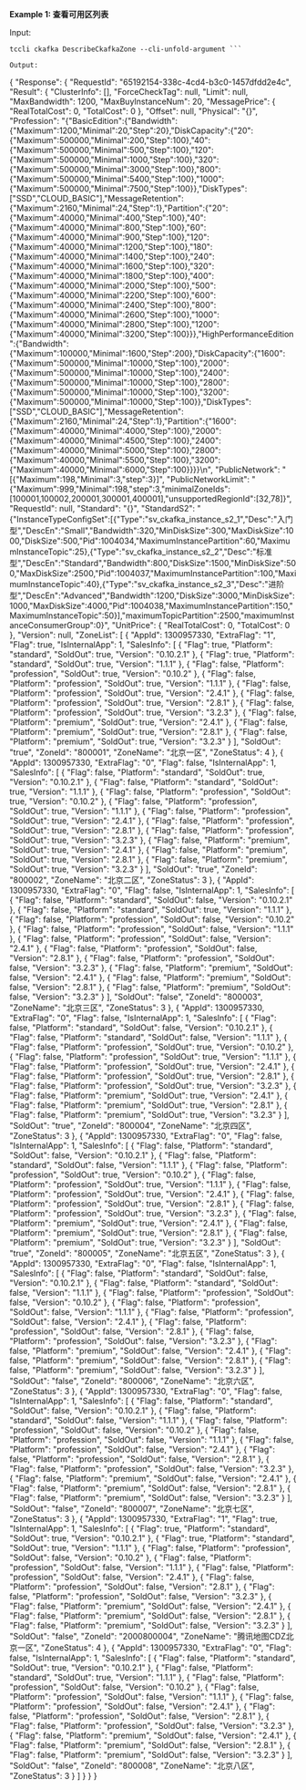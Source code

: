 **Example 1: 查看可用区列表**



Input: 

```
tccli ckafka DescribeCkafkaZone --cli-unfold-argument ```

Output: 
```
{
    "Response": {
        "RequestId": "65192154-338c-4cd4-b3c0-1457dfdd2e4c",
        "Result": {
            "ClusterInfo": [],
            "ForceCheckTag": null,
            "Limit": null,
            "MaxBandwidth": 1200,
            "MaxBuyInstanceNum": 20,
            "MessagePrice": {
                "RealTotalCost": 0,
                "TotalCost": 0
            },
            "Offset": null,
            "Physical": "{}",
            "Profession": "{\"BasicEdition\":{\"Bandwidth\":{\"Maximum\":1200,\"Minimal\":20,\"Step\":20},\"DiskCapacity\":{\"20\":{\"Maximum\":500000,\"Minimal\":200,\"Step\":100},\"40\":{\"Maximum\":500000,\"Minimal\":500,\"Step\":100},\"120\":{\"Maximum\":500000,\"Minimal\":1000,\"Step\":100},\"320\":{\"Maximum\":500000,\"Minimal\":3000,\"Step\":100},\"800\":{\"Maximum\":500000,\"Minimal\":5400,\"Step\":100},\"1000\":{\"Maximum\":500000,\"Minimal\":7500,\"Step\":100}},\"DiskTypes\":[\"SSD\",\"CLOUD_BASIC\"],\"MessageRetention\":{\"Maximum\":2160,\"Minimal\":24,\"Step\":1},\"Partition\":{\"20\":{\"Maximum\":40000,\"Minimal\":400,\"Step\":100},\"40\":{\"Maximum\":40000,\"Minimal\":800,\"Step\":100},\"60\":{\"Maximum\":40000,\"Minimal\":900,\"Step\":100},\"120\":{\"Maximum\":40000,\"Minimal\":1200,\"Step\":100},\"180\":{\"Maximum\":40000,\"Minimal\":1400,\"Step\":100},\"240\":{\"Maximum\":40000,\"Minimal\":1600,\"Step\":100},\"320\":{\"Maximum\":40000,\"Minimal\":1800,\"Step\":100},\"400\":{\"Maximum\":40000,\"Minimal\":2000,\"Step\":100},\"500\":{\"Maximum\":40000,\"Minimal\":2200,\"Step\":100},\"600\":{\"Maximum\":40000,\"Minimal\":2400,\"Step\":100},\"800\":{\"Maximum\":40000,\"Minimal\":2600,\"Step\":100},\"1000\":{\"Maximum\":40000,\"Minimal\":2800,\"Step\":100},\"1200\":{\"Maximum\":40000,\"Minimal\":3200,\"Step\":100}}},\"HighPerformanceEdition\":{\"Bandwidth\":{\"Maximum\":100000,\"Minimal\":1600,\"Step\":200},\"DiskCapacity\":{\"1600\":{\"Maximum\":500000,\"Minimal\":10000,\"Step\":100},\"2000\":{\"Maximum\":500000,\"Minimal\":10000,\"Step\":100},\"2400\":{\"Maximum\":500000,\"Minimal\":10000,\"Step\":100},\"2800\":{\"Maximum\":500000,\"Minimal\":10000,\"Step\":100},\"3200\":{\"Maximum\":500000,\"Minimal\":10000,\"Step\":100}},\"DiskTypes\":[\"SSD\",\"CLOUD_BASIC\"],\"MessageRetention\":{\"Maximum\":2160,\"Minimal\":24,\"Step\":1},\"Partition\":{\"1600\":{\"Maximum\":40000,\"Minimal\":4000,\"Step\":100},\"2000\":{\"Maximum\":40000,\"Minimal\":4500,\"Step\":100},\"2400\":{\"Maximum\":40000,\"Minimal\":5000,\"Step\":100},\"2800\":{\"Maximum\":40000,\"Minimal\":5500,\"Step\":100},\"3200\":{\"Maximum\":40000,\"Minimal\":6000,\"Step\":100}}}}\n",
            "PublicNetwork": "[{\"Maximum\":198,\"Minimal\":3,\"step\":3}]",
            "PublicNetworkLimit": "{\"Maximum\":999,\"Minimal\":198,\"step\":3,\"minimalZoneIds\":[100001,100002,200001,300001,400001],\"unsupportedRegionId\":[32,78]}",
            "RequestId": null,
            "Standard": "{}",
            "StandardS2": "{\"InstanceTypeConfigSet\":[{\"Type\":\"sv_ckafka_instance_s2_1\",\"Desc\":\"入门型\",\"DescEn\":\"Small\",\"Bandwidth\":320,\"MinDiskSize\":300,\"MaxDiskSize\":1000,\"DiskSize\":500,\"Pid\":1004034,\"MaximumInstancePartition\":60,\"MaximumInstanceTopic\":25},{\"Type\":\"sv_ckafka_instance_s2_2\",\"Desc\":\"标准型\",\"DescEn\":\"Standard\",\"Bandwidth\":800,\"DiskSize\":1500,\"MinDiskSize\":500,\"MaxDiskSize\":2500,\"Pid\":1004037,\"MaximumInstancePartition\":100,\"MaximumInstanceTopic\":40},{\"Type\":\"sv_ckafka_instance_s2_3\",\"Desc\":\"进阶型\",\"DescEn\":\"Advanced\",\"Bandwidth\":1200,\"DiskSize\":3000,\"MinDiskSize\":1000,\"MaxDiskSize\":4000,\"Pid\":1004038,\"MaximumInstancePartition\":150,\"MaximumInstanceTopic\":50}],\"maximumTopicPartition\":2500,\"maximumInstanceConsumerGroup\":0}",
            "UnitPrice": {
                "RealTotalCost": 0,
                "TotalCost": 0
            },
            "Version": null,
            "ZoneList": [
                {
                    "AppId": 1300957330,
                    "ExtraFlag": "1",
                    "Flag": true,
                    "IsInternalApp": 1,
                    "SalesInfo": [
                        {
                            "Flag": true,
                            "Platform": "standard",
                            "SoldOut": true,
                            "Version": "0.10.2.1"
                        },
                        {
                            "Flag": true,
                            "Platform": "standard",
                            "SoldOut": true,
                            "Version": "1.1.1"
                        },
                        {
                            "Flag": false,
                            "Platform": "profession",
                            "SoldOut": true,
                            "Version": "0.10.2"
                        },
                        {
                            "Flag": false,
                            "Platform": "profession",
                            "SoldOut": true,
                            "Version": "1.1.1"
                        },
                        {
                            "Flag": false,
                            "Platform": "profession",
                            "SoldOut": true,
                            "Version": "2.4.1"
                        },
                        {
                            "Flag": false,
                            "Platform": "profession",
                            "SoldOut": true,
                            "Version": "2.8.1"
                        },
                        {
                            "Flag": false,
                            "Platform": "profession",
                            "SoldOut": true,
                            "Version": "3.2.3"
                        },
                        {
                            "Flag": false,
                            "Platform": "premium",
                            "SoldOut": true,
                            "Version": "2.4.1"
                        },
                        {
                            "Flag": false,
                            "Platform": "premium",
                            "SoldOut": true,
                            "Version": "2.8.1"
                        },
                        {
                            "Flag": false,
                            "Platform": "premium",
                            "SoldOut": true,
                            "Version": "3.2.3"
                        }
                    ],
                    "SoldOut": "true",
                    "ZoneId": "800001",
                    "ZoneName": "北京一区",
                    "ZoneStatus": 4
                },
                {
                    "AppId": 1300957330,
                    "ExtraFlag": "0",
                    "Flag": false,
                    "IsInternalApp": 1,
                    "SalesInfo": [
                        {
                            "Flag": false,
                            "Platform": "standard",
                            "SoldOut": true,
                            "Version": "0.10.2.1"
                        },
                        {
                            "Flag": false,
                            "Platform": "standard",
                            "SoldOut": true,
                            "Version": "1.1.1"
                        },
                        {
                            "Flag": false,
                            "Platform": "profession",
                            "SoldOut": true,
                            "Version": "0.10.2"
                        },
                        {
                            "Flag": false,
                            "Platform": "profession",
                            "SoldOut": true,
                            "Version": "1.1.1"
                        },
                        {
                            "Flag": false,
                            "Platform": "profession",
                            "SoldOut": true,
                            "Version": "2.4.1"
                        },
                        {
                            "Flag": false,
                            "Platform": "profession",
                            "SoldOut": true,
                            "Version": "2.8.1"
                        },
                        {
                            "Flag": false,
                            "Platform": "profession",
                            "SoldOut": true,
                            "Version": "3.2.3"
                        },
                        {
                            "Flag": false,
                            "Platform": "premium",
                            "SoldOut": true,
                            "Version": "2.4.1"
                        },
                        {
                            "Flag": false,
                            "Platform": "premium",
                            "SoldOut": true,
                            "Version": "2.8.1"
                        },
                        {
                            "Flag": false,
                            "Platform": "premium",
                            "SoldOut": true,
                            "Version": "3.2.3"
                        }
                    ],
                    "SoldOut": "true",
                    "ZoneId": "800002",
                    "ZoneName": "北京二区",
                    "ZoneStatus": 3
                },
                {
                    "AppId": 1300957330,
                    "ExtraFlag": "0",
                    "Flag": false,
                    "IsInternalApp": 1,
                    "SalesInfo": [
                        {
                            "Flag": false,
                            "Platform": "standard",
                            "SoldOut": false,
                            "Version": "0.10.2.1"
                        },
                        {
                            "Flag": false,
                            "Platform": "standard",
                            "SoldOut": true,
                            "Version": "1.1.1"
                        },
                        {
                            "Flag": false,
                            "Platform": "profession",
                            "SoldOut": false,
                            "Version": "0.10.2"
                        },
                        {
                            "Flag": false,
                            "Platform": "profession",
                            "SoldOut": false,
                            "Version": "1.1.1"
                        },
                        {
                            "Flag": false,
                            "Platform": "profession",
                            "SoldOut": false,
                            "Version": "2.4.1"
                        },
                        {
                            "Flag": false,
                            "Platform": "profession",
                            "SoldOut": false,
                            "Version": "2.8.1"
                        },
                        {
                            "Flag": false,
                            "Platform": "profession",
                            "SoldOut": false,
                            "Version": "3.2.3"
                        },
                        {
                            "Flag": false,
                            "Platform": "premium",
                            "SoldOut": false,
                            "Version": "2.4.1"
                        },
                        {
                            "Flag": false,
                            "Platform": "premium",
                            "SoldOut": false,
                            "Version": "2.8.1"
                        },
                        {
                            "Flag": false,
                            "Platform": "premium",
                            "SoldOut": false,
                            "Version": "3.2.3"
                        }
                    ],
                    "SoldOut": "false",
                    "ZoneId": "800003",
                    "ZoneName": "北京三区",
                    "ZoneStatus": 3
                },
                {
                    "AppId": 1300957330,
                    "ExtraFlag": "0",
                    "Flag": false,
                    "IsInternalApp": 1,
                    "SalesInfo": [
                        {
                            "Flag": false,
                            "Platform": "standard",
                            "SoldOut": false,
                            "Version": "0.10.2.1"
                        },
                        {
                            "Flag": false,
                            "Platform": "standard",
                            "SoldOut": false,
                            "Version": "1.1.1"
                        },
                        {
                            "Flag": false,
                            "Platform": "profession",
                            "SoldOut": true,
                            "Version": "0.10.2"
                        },
                        {
                            "Flag": false,
                            "Platform": "profession",
                            "SoldOut": true,
                            "Version": "1.1.1"
                        },
                        {
                            "Flag": false,
                            "Platform": "profession",
                            "SoldOut": true,
                            "Version": "2.4.1"
                        },
                        {
                            "Flag": false,
                            "Platform": "profession",
                            "SoldOut": true,
                            "Version": "2.8.1"
                        },
                        {
                            "Flag": false,
                            "Platform": "profession",
                            "SoldOut": true,
                            "Version": "3.2.3"
                        },
                        {
                            "Flag": false,
                            "Platform": "premium",
                            "SoldOut": true,
                            "Version": "2.4.1"
                        },
                        {
                            "Flag": false,
                            "Platform": "premium",
                            "SoldOut": true,
                            "Version": "2.8.1"
                        },
                        {
                            "Flag": false,
                            "Platform": "premium",
                            "SoldOut": true,
                            "Version": "3.2.3"
                        }
                    ],
                    "SoldOut": "true",
                    "ZoneId": "800004",
                    "ZoneName": "北京四区",
                    "ZoneStatus": 3
                },
                {
                    "AppId": 1300957330,
                    "ExtraFlag": "0",
                    "Flag": false,
                    "IsInternalApp": 1,
                    "SalesInfo": [
                        {
                            "Flag": false,
                            "Platform": "standard",
                            "SoldOut": false,
                            "Version": "0.10.2.1"
                        },
                        {
                            "Flag": false,
                            "Platform": "standard",
                            "SoldOut": false,
                            "Version": "1.1.1"
                        },
                        {
                            "Flag": false,
                            "Platform": "profession",
                            "SoldOut": true,
                            "Version": "0.10.2"
                        },
                        {
                            "Flag": false,
                            "Platform": "profession",
                            "SoldOut": true,
                            "Version": "1.1.1"
                        },
                        {
                            "Flag": false,
                            "Platform": "profession",
                            "SoldOut": true,
                            "Version": "2.4.1"
                        },
                        {
                            "Flag": false,
                            "Platform": "profession",
                            "SoldOut": true,
                            "Version": "2.8.1"
                        },
                        {
                            "Flag": false,
                            "Platform": "profession",
                            "SoldOut": true,
                            "Version": "3.2.3"
                        },
                        {
                            "Flag": false,
                            "Platform": "premium",
                            "SoldOut": true,
                            "Version": "2.4.1"
                        },
                        {
                            "Flag": false,
                            "Platform": "premium",
                            "SoldOut": true,
                            "Version": "2.8.1"
                        },
                        {
                            "Flag": false,
                            "Platform": "premium",
                            "SoldOut": true,
                            "Version": "3.2.3"
                        }
                    ],
                    "SoldOut": "true",
                    "ZoneId": "800005",
                    "ZoneName": "北京五区",
                    "ZoneStatus": 3
                },
                {
                    "AppId": 1300957330,
                    "ExtraFlag": "0",
                    "Flag": false,
                    "IsInternalApp": 1,
                    "SalesInfo": [
                        {
                            "Flag": false,
                            "Platform": "standard",
                            "SoldOut": false,
                            "Version": "0.10.2.1"
                        },
                        {
                            "Flag": false,
                            "Platform": "standard",
                            "SoldOut": false,
                            "Version": "1.1.1"
                        },
                        {
                            "Flag": false,
                            "Platform": "profession",
                            "SoldOut": false,
                            "Version": "0.10.2"
                        },
                        {
                            "Flag": false,
                            "Platform": "profession",
                            "SoldOut": false,
                            "Version": "1.1.1"
                        },
                        {
                            "Flag": false,
                            "Platform": "profession",
                            "SoldOut": false,
                            "Version": "2.4.1"
                        },
                        {
                            "Flag": false,
                            "Platform": "profession",
                            "SoldOut": false,
                            "Version": "2.8.1"
                        },
                        {
                            "Flag": false,
                            "Platform": "profession",
                            "SoldOut": false,
                            "Version": "3.2.3"
                        },
                        {
                            "Flag": false,
                            "Platform": "premium",
                            "SoldOut": false,
                            "Version": "2.4.1"
                        },
                        {
                            "Flag": false,
                            "Platform": "premium",
                            "SoldOut": false,
                            "Version": "2.8.1"
                        },
                        {
                            "Flag": false,
                            "Platform": "premium",
                            "SoldOut": false,
                            "Version": "3.2.3"
                        }
                    ],
                    "SoldOut": "false",
                    "ZoneId": "800006",
                    "ZoneName": "北京六区",
                    "ZoneStatus": 3
                },
                {
                    "AppId": 1300957330,
                    "ExtraFlag": "0",
                    "Flag": false,
                    "IsInternalApp": 1,
                    "SalesInfo": [
                        {
                            "Flag": false,
                            "Platform": "standard",
                            "SoldOut": false,
                            "Version": "0.10.2.1"
                        },
                        {
                            "Flag": false,
                            "Platform": "standard",
                            "SoldOut": false,
                            "Version": "1.1.1"
                        },
                        {
                            "Flag": false,
                            "Platform": "profession",
                            "SoldOut": false,
                            "Version": "0.10.2"
                        },
                        {
                            "Flag": false,
                            "Platform": "profession",
                            "SoldOut": false,
                            "Version": "1.1.1"
                        },
                        {
                            "Flag": false,
                            "Platform": "profession",
                            "SoldOut": false,
                            "Version": "2.4.1"
                        },
                        {
                            "Flag": false,
                            "Platform": "profession",
                            "SoldOut": false,
                            "Version": "2.8.1"
                        },
                        {
                            "Flag": false,
                            "Platform": "profession",
                            "SoldOut": false,
                            "Version": "3.2.3"
                        },
                        {
                            "Flag": false,
                            "Platform": "premium",
                            "SoldOut": false,
                            "Version": "2.4.1"
                        },
                        {
                            "Flag": false,
                            "Platform": "premium",
                            "SoldOut": false,
                            "Version": "2.8.1"
                        },
                        {
                            "Flag": false,
                            "Platform": "premium",
                            "SoldOut": false,
                            "Version": "3.2.3"
                        }
                    ],
                    "SoldOut": "false",
                    "ZoneId": "800007",
                    "ZoneName": "北京七区",
                    "ZoneStatus": 3
                },
                {
                    "AppId": 1300957330,
                    "ExtraFlag": "1",
                    "Flag": true,
                    "IsInternalApp": 1,
                    "SalesInfo": [
                        {
                            "Flag": true,
                            "Platform": "standard",
                            "SoldOut": true,
                            "Version": "0.10.2.1"
                        },
                        {
                            "Flag": true,
                            "Platform": "standard",
                            "SoldOut": true,
                            "Version": "1.1.1"
                        },
                        {
                            "Flag": false,
                            "Platform": "profession",
                            "SoldOut": false,
                            "Version": "0.10.2"
                        },
                        {
                            "Flag": false,
                            "Platform": "profession",
                            "SoldOut": false,
                            "Version": "1.1.1"
                        },
                        {
                            "Flag": false,
                            "Platform": "profession",
                            "SoldOut": false,
                            "Version": "2.4.1"
                        },
                        {
                            "Flag": false,
                            "Platform": "profession",
                            "SoldOut": false,
                            "Version": "2.8.1"
                        },
                        {
                            "Flag": false,
                            "Platform": "profession",
                            "SoldOut": false,
                            "Version": "3.2.3"
                        },
                        {
                            "Flag": false,
                            "Platform": "premium",
                            "SoldOut": false,
                            "Version": "2.4.1"
                        },
                        {
                            "Flag": false,
                            "Platform": "premium",
                            "SoldOut": false,
                            "Version": "2.8.1"
                        },
                        {
                            "Flag": false,
                            "Platform": "premium",
                            "SoldOut": false,
                            "Version": "3.2.3"
                        }
                    ],
                    "SoldOut": "false",
                    "ZoneId": "2000800004",
                    "ZoneName": "腾讯地图CDZ北京一区",
                    "ZoneStatus": 4
                },
                {
                    "AppId": 1300957330,
                    "ExtraFlag": "0",
                    "Flag": false,
                    "IsInternalApp": 1,
                    "SalesInfo": [
                        {
                            "Flag": false,
                            "Platform": "standard",
                            "SoldOut": true,
                            "Version": "0.10.2.1"
                        },
                        {
                            "Flag": false,
                            "Platform": "standard",
                            "SoldOut": true,
                            "Version": "1.1.1"
                        },
                        {
                            "Flag": false,
                            "Platform": "profession",
                            "SoldOut": false,
                            "Version": "0.10.2"
                        },
                        {
                            "Flag": false,
                            "Platform": "profession",
                            "SoldOut": false,
                            "Version": "1.1.1"
                        },
                        {
                            "Flag": false,
                            "Platform": "profession",
                            "SoldOut": false,
                            "Version": "2.4.1"
                        },
                        {
                            "Flag": false,
                            "Platform": "profession",
                            "SoldOut": false,
                            "Version": "2.8.1"
                        },
                        {
                            "Flag": false,
                            "Platform": "profession",
                            "SoldOut": false,
                            "Version": "3.2.3"
                        },
                        {
                            "Flag": false,
                            "Platform": "premium",
                            "SoldOut": false,
                            "Version": "2.4.1"
                        },
                        {
                            "Flag": false,
                            "Platform": "premium",
                            "SoldOut": false,
                            "Version": "2.8.1"
                        },
                        {
                            "Flag": false,
                            "Platform": "premium",
                            "SoldOut": false,
                            "Version": "3.2.3"
                        }
                    ],
                    "SoldOut": "false",
                    "ZoneId": "800008",
                    "ZoneName": "北京八区",
                    "ZoneStatus": 3
                }
            ]
        }
    }
}
```

